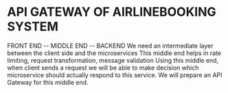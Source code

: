 # API GATEWAY OF AIRLINEBOOKING SYSTEM

FRONT END -- MIDDLE END -- BACKEND
We need an intermediate layer between the client side and the microservices
This middle end helps in rate limiting, request transformation, message validation
Using this middle end, when client sends a request we will be able to make decision which microservice should actually respond to this service.
We will prepare an API Gateway for this middle end.
